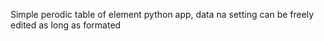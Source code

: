 Simple perodic table of element python app, data na setting can be freely edited as long as formated
